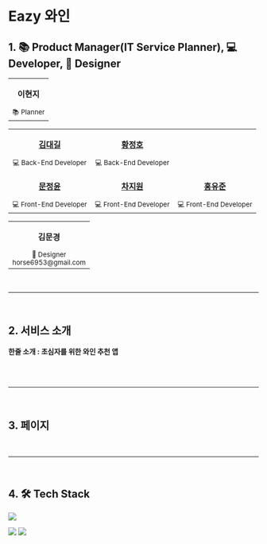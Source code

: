 # Eazy 와인

## 1. 📚 Product Manager(IT Service Planner), 💻 Developer, 🎨 Designer
<div align="center">
<table>
  <tr>
    <td align="center"><p><b>이현지</b></p></a><small>📚 Planner</small></td>
  </tr> 
</table>   
<table>
  <tr>
    <td align="center"><a href="https://github.com/mong3125"><p><b>김대길</b></p></a><small>💻 Back-End Developer</small></td>
    <td align="center"><a href="https://github.com/wjdgh224"><p><b>황정호</b></p></a><small>💻 Back-End Developer</small></td>
  </tr>
  <tr>
    <td align="center"><a href="https://github.com/nnoonjy"><p><b>문정윤</b></p></a><small>💻 Front-End Developer</small></td>
    <td align="center"><a href="https://github.com/wona825"><p><b>차지원</b></p></a><small>💻 Front-End Developer</small></td>
    <td align="center"><a href="https://github.com/Kick-snare"><p><b>홍유준</b></p></a><small>💻 Front-End Developer</small></td>
  </tr> 
</table>
<table>
  <tr>
    <td align="center"><p><b>김문경</b></p><small>🎨 Designer</small><br/><small>horse6953@gmail.com</small></td>
  </tr> 
</table>
</div>

<br><hr><br>

## 2. 서비스 소개
<b>한줄 소개 : 초심자를 위한 와인 추천 앱</b><br/><br/>
<div>
<!-- <img src="https://user-images.githubusercontent.com/61836238/183279216-9a5d9825-b338-43d6-8b05-e7b867f1e0a8.png" width="400" height="400" align='center'>
<img src="https://user-images.githubusercontent.com/61836238/183279268-59fa6c4f-51a9-4002-85ba-fbfafbade45e.png" width="400" height="400" align='center'><br><br>
   
<img src="https://user-images.githubusercontent.com/61836238/183279273-7991d12b-3ff8-401e-b73e-6bd0c31e7e0c.png" width="400" height="400" align='center'>
<img src="https://user-images.githubusercontent.com/61836238/183279276-515db365-1d2b-4864-97be-54152cb98f1a.png" width="400" height="400" align='center'><br><br>
   
<img src="https://user-images.githubusercontent.com/61836238/183279279-32170480-1aa8-4aa6-82c1-7faacc6dc328.png" width="400" height="400" align='center'>
<img src="https://user-images.githubusercontent.com/61836238/183279280-05b8a655-9c56-4673-a47b-429b99991fca.png" width="400" height="400" align='center'> -->
</div>

<br><hr><br>

## 3. 페이지
<div>
<!-- <img src="https://user-images.githubusercontent.com/61836238/183280109-27a4f208-1898-485b-8dca-d3ac4fbc0f47.png" width="400" height="400" align='center'>
<img src="https://user-images.githubusercontent.com/61836238/183280129-e4529fe7-184a-4f4f-ade8-82884907a572.png" width="400" height="400" align='center'><br><br>

<img src="https://user-images.githubusercontent.com/61836238/183280132-6c8777c6-8afe-4bc6-a18e-9aaf7a134340.png" width="400" height="400" align='center'>
<img src="https://user-images.githubusercontent.com/61836238/183280139-0e929f18-51d4-4402-8669-9d2cafd1fab3.png" width="400" height="400" align='center'><br><br>

<img src="https://user-images.githubusercontent.com/61836238/183280153-5ccfe08c-3ed0-4543-a20d-ff4c538b10f3.png" width="400" height="400" align='center'>
<img src="https://user-images.githubusercontent.com/61836238/183280161-ce6adb91-c3eb-4322-898a-9ca03e1841bb.png" width="400" height="400" align='center'><br><br>

<img src="https://user-images.githubusercontent.com/61836238/183280219-f1f5e1fd-5401-40f6-8ff2-b48e426b34f1.png" width="400" height="400" align='center'>
<img src="https://user-images.githubusercontent.com/61836238/183280166-9a3202cd-d014-40c8-8436-1b6d34b5bb8f.png" width="400" height="400" align='center'> -->
</div>

<br><hr><br>

## 4. 🛠 Tech Stack
<p>
<img src="https://img.shields.io/badge/kotlin-#7F52FF?style=for-the-badge&logo=kotline&logoColor=white"></br>
</p>

<p>
<img src="https://img.shields.io/badge/spring-6DB33F?style=for-the-badge&logo=spring&logoColor=white">
<img src="https://img.shields.io/badge/springboot-6DB33F?style=for-the-badge&logo=springboot&logoColor=white"></br>
</p>
